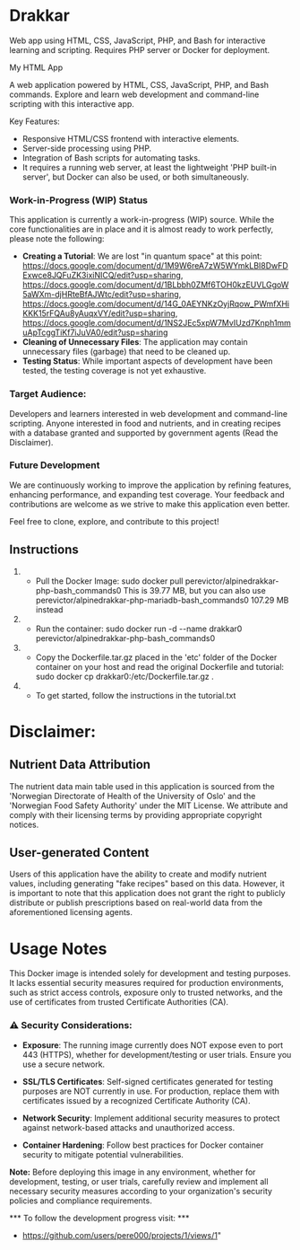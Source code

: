 # Drakkar
Web app using HTML, CSS, JavaScript, PHP, and Bash for interactive learning and scripting. Requires PHP server or Docker for deployment.

My HTML App

A web application powered by HTML, CSS, JavaScript, PHP, and Bash commands. Explore and learn web development and command-line scripting with this interactive app.

Key Features:
- Responsive HTML/CSS frontend with interactive elements.
- Server-side processing using PHP.
- Integration of Bash scripts for automating tasks.
- It requires a running web server, at least the lightweight 'PHP built-in server', but Docker can also be used, or both simultaneously.


### Work-in-Progress (WIP) Status
This application is currently a work-in-progress (WIP) source. While the core functionalities are in place and it is almost ready to work perfectly, please note the following:
- **Creating a Tutorial**: We are lost "in quantum space" at this point: https://docs.google.com/document/d/1M9W6reA7zW5WYmkLBI8DwFDExwce8JQFuZK3ixiNICQ/edit?usp=sharing, https://docs.google.com/document/d/1BLbbh0ZMf6TOH0kzEUVLGgoW5aWXm-djHRteBfAJWtc/edit?usp=sharing, https://docs.google.com/document/d/14G_0AEYNKzOyjRqow_PWmfXHiKKK15rFQAu8yAuqxVY/edit?usp=sharing, https://docs.google.com/document/d/1NS2JEc5xpW7MvIUzd7Knph1mmuApTcggTiKf7iJuVA0/edit?usp=sharing
- **Cleaning of Unnecessary Files**: The application may contain unnecessary files (garbage) that need to be cleaned up.
- **Testing Status**: While important aspects of development have been tested, the testing coverage is not yet exhaustive.

### Target Audience:

Developers and learners interested in web development and command-line scripting. Anyone interested in food and nutrients, and in creating recipes with a database granted and supported by government agents (Read the Disclaimer).

### Future Development
We are continuously working to improve the application by refining features, enhancing performance, and expanding test coverage. Your feedback and contributions are welcome as we strive to make this application even better.

Feel free to clone, explore, and contribute to this project!

## Instructions

1. * Pull the Docker Image:
   sudo docker pull perevictor/alpinedrakkar-php-bash_commands0
    This is 39.77 MB, but you can also use perevictor/alpinedrakkar-php-mariadb-bash_commands0 107.29 MB instead
2. * Run the container:
   sudo docker run -d --name drakkar0 perevictor/alpinedrakkar-php-bash_commands0
3. * Copy the Dockerfile.tar.gz placed in the 'etc' folder of the Docker container on your host and read the original Dockerfile and tutorial: 
   sudo docker cp drakkar0:/etc/Dockerfile.tar.gz .
4. * To get started, follow the instructions in the tutorial.txt


# Disclaimer:

## Nutrient Data Attribution
The nutrient data main table used in this application is sourced from the 'Norwegian Directorate of Health of the University of Oslo' and the 'Norwegian Food Safety Authority' under the MIT License. We attribute and comply with their licensing terms by providing appropriate copyright notices.

## User-generated Content
Users of this application have the ability to create and modify nutrient values, including generating "fake recipes" based on this data. However, it is important to note that this application does not grant the right to publicly distribute or publish prescriptions based on real-world data from the aforementioned licensing agents.

# Usage Notes

This Docker image is intended solely for development and testing purposes. It lacks essential security measures required for production environments, such as strict access controls, exposure only to trusted networks, and the use of certificates from trusted Certificate Authorities (CA).

### ⚠️ Security Considerations:

- **Exposure**: The running image currently does NOT expose even to port 443 (HTTPS), whether for development/testing or user trials. Ensure you use a secure network.

- **SSL/TLS Certificates**: Self-signed certificates generated for testing purposes are NOT currently in use. For production, replace them with certificates issued by a recognized Certificate Authority (CA).

- **Network Security**: Implement additional security measures to protect against network-based attacks and unauthorized access.

- **Container Hardening**: Follow best practices for Docker container security to mitigate potential vulnerabilities.

**Note:** Before deploying this image in any environment, whether for development, testing, or user trials, carefully review and implement all necessary security measures according to your organization's security policies and compliance requirements.

*** To follow the development progress visit: ***
- https://github.com/users/pere000/projects/1/views/1"
